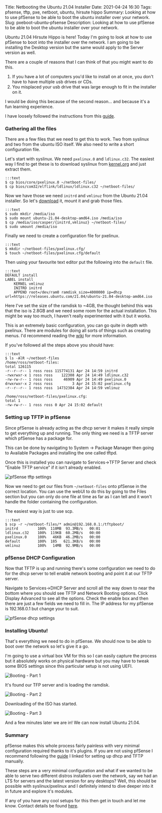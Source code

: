 Title: Netbooting the Ubuntu 21.04 Installer
Date: 2021-04-24 16:30
Tags: pfsense, tftp, pxe, netboot, ubuntu, hirsute hippo
Summary: Looking at how to use pfSense to be able to boot the ubuntu installer over your network.
Slug: pxeboot-ubuntu-pfsense
Description: Looking at how to use pfSense to be able to boot the ubuntu installer over your network.

Ubuntu 21.04 Hirsute Hippo is here! Today I'm going to look at how to use pfSense to boot into the installer over the network. I am going to be installing the Desktop version but the same would apply to the Server version as well.

There are a couple of reasons that I can think of that you might want to do this.

1. If you have a lot of computers you'd like to install on at once, you don't have to have multiple usb drives or CDs.
2. You misplaced your usb drive that was large enough to fit in the installer on it.

I would be doing this because of the second reason... and because it's a fun learning experience.

I have loosely followed the instructions from this [guide](https://discourse.ubuntu.com/t/netbooting-the-live-server-installer/14510).

### Gathering all the files

There are a few files that we need to get this to work. Two from syslinux and two from the ubuntu ISO itself. We also need to write a short configuration file.

Let's start with syslinux. We need `pxelinux.0` and `ldlinux.c32`. The easiest way I find to get these is to download syslinux from [kernel.org](https://mirrors.edge.kernel.org/pub/linux/utils/boot/syslinux/) and just extract them.

    :::text
    $ cp bios/core/pxelinux.0 ~/netboot-files/
    $ cp bios/com32/elflink/ldlinux/ldlinux.c32 ~/netboot-files/

Now we have those we need `initrd` and `vmlinuz` from the Ubuntu 21.04 installer. So let's [download](https://ubuntu.com/) it, mount it and grab those files.

    :::text
    $ sudo mkdir /media/iso
    $ sudo mount ubuntu-21.04-desktop-amd64.iso /media/iso
    $ cp /media/iso/casper/{initrd,vmlinuz} ~/netboot-files/
    $ sudo umount /media/iso

Finally we need to create a configuration file for pxelinux.

    :::text
    $ mkdir ~/netboot-files/pxelinux.cfg/
    $ touch ~/netboot-files/pxelinux.cfg/default

Then using your favourite text editor put the following into the `default` file.

    :::text
    DEFAULT install
    LABEL install
	    KERNEL vmlinuz
	    INITRD initrd
	    APPEND root=/dev/ram0 ramdisk_size=4000000 ip=dhcp url=https://releases.ubuntu.com/21.04/ubuntu-21.04-desktop-amd64.iso

Here I've set the size of the ramdisk to ~4GB, the thought behind this was that the iso is 2.8GB and we need some room for the actual installation. This might be way too much, I haven't really experimented with it but it works.

This is an extremely basic configuration, you can go quite in depth with pxelinux. There are modules for doing all sorts of things such as creating menus. I'd recommend reading the [wiki](https://wiki.syslinux.org/wiki/index.php?title=PXELINUX) for more information.

If you've followed all the steps above you should have:

    :::text
    $ ls -AlR ~/netboot-files
    /home/ross/netboot-files:
    total 126115
    -r--r--r-- 1 ross ross 115774131 Apr 24 14:59 initrd
    -rwxrwxr-x 1 ross ross    122308 Apr 24 14:49 ldlinux.c32
    -rw-rw-r-- 1 ross ross     46909 Apr 24 14:49 pxelinux.0
    drwxrwxr-x 2 ross ross         3 Apr 24 15:02 pxelinux.cfg
    -r--r--r-- 1 ross ross  14732384 Apr 24 14:59 vmlinuz

    /home/ross/netboot-files/pxelinux.cfg:
    total 1
    -rw-rw-r-- 1 ross ross 0 Apr 24 15:02 default


### Setting up TFTP in pfSense

Since pfSense is already acting as the dhcp server it makes it really simple to get everything up and running. The only thing we need is a TFTP server which pfSense has a package for.

This can be done by navigating to System -> Package Manager then going to Available Packages and installing the one called tftpd.

Once this is installed you can navigate to Services->TFTP Server and check "Enable TFTP service" if it isn't already enabled.

![pfSense tftp settings]({static}/images/pxeboot-ubuntu-pfsense/tftp-settings.webp)

Now we need to get our files from `~/netboot-files` onto pfSense in the correct location. You can use the webUI to do this by going to the Files section but you can only do one file at time as far as I can tell and it won't handle the folder containing the configuration.

The easiest way is just to use scp.

    :::text
    $ scp -r ~/netboot-files/* admin@192.168.0.1:/tftpboot/
    initrd         100%  110MB  93.3MB/s   00:01    
    ldlinux.c32    100%  119KB  60.2MB/s   00:00    
    pxelinux.0     100%   46KB  46.2MB/s   00:00    
    default        100%  185   621.3KB/s   00:00    
    vmlinuz        100%   14MB  92.9MB/s   00:00    

### pfSense DHCP Configuration

Now that TFTP is up and running there's some configuration we need to do for the dhcp server to tell enable network booting and point it at our TFTP server.

Navigate to Services->DHCP Server and scroll all the way down to near the bottom where you should see TFTP and Network Booting options. Click Display Advanced to see all the options.
Check the enable box and then there are just a few fields we need to fill in. 
The IP address for my pfSense is 192.168.0.1 but change your to suit.

![pfSense dhcp settings]({static}/images/pxeboot-ubuntu-pfsense/dhcp-settings.webp)

### Installing Ubuntu!

That's everything we need to do in pfSense. We should now to be able to boot over the network so let's give it a go.

I'm going to use a virtual box VM for this so I can easily capture the process but it absolutely works on physical hardware but you may have to tweak some BIOS settings since this particular setup is not using UEFI.

![Booting - Part 1]({static}/images/pxeboot-ubuntu-pfsense/booting-1.webp)

It's found our TFP server and is loading the ramdisk.

![Booting - Part 2]({static}/images/pxeboot-ubuntu-pfsense/booting-2.webp)

Downloading of the ISO has started.

![Booting - Part 3]({static}/images/pxeboot-ubuntu-pfsense/booting-3.webp)

And a few minutes later we are in! We can now install Ubuntu 21.04.

### Summary

pfSense makes this whole process fairly painless with very minimal configuration required thanks to it's plugins. If you are not using pfSense I recommend following the [guide](https://discourse.ubuntu.com/t/netbooting-the-live-server-installer/14510) I linked for setting up dhcp and TFTP manually.

These steps are a very minimal configuration and what if we wanted to be able to serve two different distros installers over the network, say we had an LTS for servers and the latest version for any desktops? Well, this should be possible with syslinux/pxelinux and I definitely intend to dive deeper into it in future and explore it's modules. 

If any of you have any cool setups for this then get in touch and let me know. Contact details be found [here]({filename}/pages/about.md).